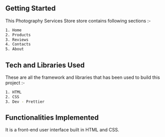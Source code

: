 

## Getting Started

This Photography Services Store store contains following sections :-

```bash
1. Home
2. Products
3. Reviews
4. Contacts
5. About
```

## Tech and Libraries Used

These are all the framework and libraries that has been used to build this project :-

```bash
1. HTML
2. CSS
3. Dev - Prettier
```
 
## Functionalities Implemented

It is a front-end user interface built in HTML and CSS.
